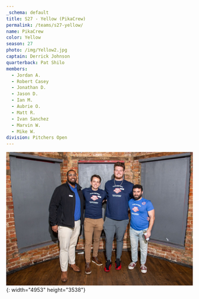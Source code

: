 ```yaml
---
_schema: default
title: S27 - Yellow (PikaCrew)
permalink: /teams/s27-yellow/
name: PikaCrew
color: Yellow
season: 27
photo: /img/Yellow2.jpg
captain: Derrick Johnson
quarterback: Pat Shilo
members:
  - Jordan A.
  - Robert Casey
  - Jonathan D.
  - Jason D.
  - Ian M.
  - Aubrie O.
  - Matt R.
  - Ivan Sanchez
  - Marvin W.
  - Mike W.
division: Pitchers Open
---
```

![](/img/da2-7066.jpg){: width="4953" height="3538"}